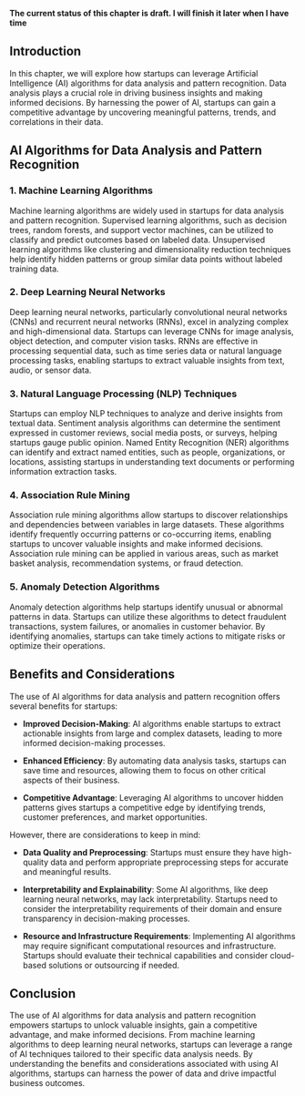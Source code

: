 **The current status of this chapter is draft. I will finish it later when I have time**

Introduction
------------

In this chapter, we will explore how startups can leverage Artificial Intelligence (AI) algorithms for data analysis and pattern recognition. Data analysis plays a crucial role in driving business insights and making informed decisions. By harnessing the power of AI, startups can gain a competitive advantage by uncovering meaningful patterns, trends, and correlations in their data.

AI Algorithms for Data Analysis and Pattern Recognition
-------------------------------------------------------

### 1. Machine Learning Algorithms

Machine learning algorithms are widely used in startups for data analysis and pattern recognition. Supervised learning algorithms, such as decision trees, random forests, and support vector machines, can be utilized to classify and predict outcomes based on labeled data. Unsupervised learning algorithms like clustering and dimensionality reduction techniques help identify hidden patterns or group similar data points without labeled training data.

### 2. Deep Learning Neural Networks

Deep learning neural networks, particularly convolutional neural networks (CNNs) and recurrent neural networks (RNNs), excel in analyzing complex and high-dimensional data. Startups can leverage CNNs for image analysis, object detection, and computer vision tasks. RNNs are effective in processing sequential data, such as time series data or natural language processing tasks, enabling startups to extract valuable insights from text, audio, or sensor data.

### 3. Natural Language Processing (NLP) Techniques

Startups can employ NLP techniques to analyze and derive insights from textual data. Sentiment analysis algorithms can determine the sentiment expressed in customer reviews, social media posts, or surveys, helping startups gauge public opinion. Named Entity Recognition (NER) algorithms can identify and extract named entities, such as people, organizations, or locations, assisting startups in understanding text documents or performing information extraction tasks.

### 4. Association Rule Mining

Association rule mining algorithms allow startups to discover relationships and dependencies between variables in large datasets. These algorithms identify frequently occurring patterns or co-occurring items, enabling startups to uncover valuable insights and make informed decisions. Association rule mining can be applied in various areas, such as market basket analysis, recommendation systems, or fraud detection.

### 5. Anomaly Detection Algorithms

Anomaly detection algorithms help startups identify unusual or abnormal patterns in data. Startups can utilize these algorithms to detect fraudulent transactions, system failures, or anomalies in customer behavior. By identifying anomalies, startups can take timely actions to mitigate risks or optimize their operations.

Benefits and Considerations
---------------------------

The use of AI algorithms for data analysis and pattern recognition offers several benefits for startups:

* **Improved Decision-Making**: AI algorithms enable startups to extract actionable insights from large and complex datasets, leading to more informed decision-making processes.

* **Enhanced Efficiency**: By automating data analysis tasks, startups can save time and resources, allowing them to focus on other critical aspects of their business.

* **Competitive Advantage**: Leveraging AI algorithms to uncover hidden patterns gives startups a competitive edge by identifying trends, customer preferences, and market opportunities.

However, there are considerations to keep in mind:

* **Data Quality and Preprocessing**: Startups must ensure they have high-quality data and perform appropriate preprocessing steps for accurate and meaningful results.

* **Interpretability and Explainability**: Some AI algorithms, like deep learning neural networks, may lack interpretability. Startups need to consider the interpretability requirements of their domain and ensure transparency in decision-making processes.

* **Resource and Infrastructure Requirements**: Implementing AI algorithms may require significant computational resources and infrastructure. Startups should evaluate their technical capabilities and consider cloud-based solutions or outsourcing if needed.

Conclusion
----------

The use of AI algorithms for data analysis and pattern recognition empowers startups to unlock valuable insights, gain a competitive advantage, and make informed decisions. From machine learning algorithms to deep learning neural networks, startups can leverage a range of AI techniques tailored to their specific data analysis needs. By understanding the benefits and considerations associated with using AI algorithms, startups can harness the power of data and drive impactful business outcomes.
